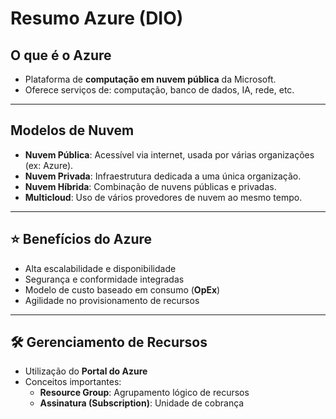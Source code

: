 #  Resumo Azure (DIO)

##  O que é o Azure
- Plataforma de **computação em nuvem pública** da Microsoft.
- Oferece serviços de: computação, banco de dados, IA, rede, etc.

---

## Modelos de Nuvem
- **Nuvem Pública**: Acessível via internet, usada por várias organizações (ex: Azure).
- **Nuvem Privada**: Infraestrutura dedicada a uma única organização.
- **Nuvem Híbrida**: Combinação de nuvens públicas e privadas.
- **Multicloud**: Uso de vários provedores de nuvem ao mesmo tempo.

---

## ⭐ Benefícios do Azure
- Alta escalabilidade e disponibilidade
- Segurança e conformidade integradas
- Modelo de custo baseado em consumo (**OpEx**)
- Agilidade no provisionamento de recursos

---

## 🛠️ Gerenciamento de Recursos
- Utilização do **Portal do Azure**
- Conceitos importantes:
  - **Resource Group**: Agrupamento lógico de recursos
  - **Assinatura (Subscription)**: Unidade de cobrança
